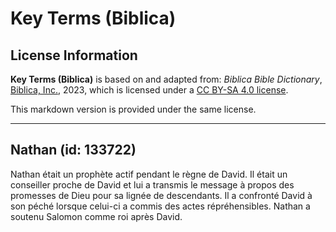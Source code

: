 # Key Terms (Biblica)

## License Information

**Key Terms (Biblica)** is based on and adapted from: _Biblica Bible Dictionary_, [Biblica, Inc.](https://www.biblica.com/), 2023, which is licensed under a [CC BY-SA 4.0 license](https://creativecommons.org/licenses/by-sa/4.0/legalcode.en).

This markdown version is provided under the same license.



--------------------------------

## Nathan (id: 133722)

Nathan était un prophète actif pendant le règne de David. Il était un conseiller proche de David et lui a transmis le message à propos des promesses de Dieu pour sa lignée de descendants. Il a confronté David à son péché lorsque celui\-ci a commis des actes répréhensibles. Nathan a soutenu Salomon comme roi après David.


